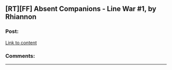## [RT][FF] Absent Companions - Line War #1, by Rhiannon

### Post:

[Link to content](http://rhi.moonlit-eyrie.com/stories/absent1.html)

### Comments:

---

